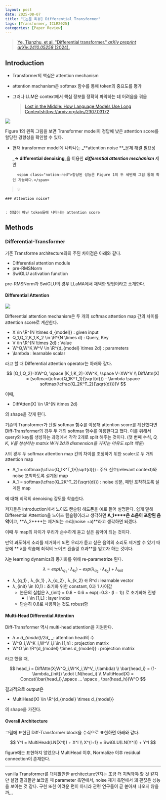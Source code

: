 ```yaml
---
layout: post
date: 2025-08-07
title: "[논문 리뷰] Differential Transformer"
tags: [Transformer, ICLR2025]
categories: [Paper Review]
---
```


> [Ye, Tianzhu, et al. "Differential transformer." ](https://arxiv.org/abs/2410.05258)[_arXiv preprint arXiv:2410.05258_](https://arxiv.org/abs/2410.05258)[ (2024).](https://arxiv.org/abs/2410.05258)



## Introduction

- Transformer의 핵심은 attention mechanism
- attention machanism은 softmax 함수를 통해 token의 중요도를 평가
- 그러나 LLM은 context에서 핵심 정보를 정확히 파악하는 데 어려움을 겪음

	> [Lost in the Middle: How Language Models Use Long Contextshttps://arxiv.org/abs/2307.03172](https://arxiv.org/abs/2307.03172)


![](https://prod-files-secure.s3.us-west-2.amazonaws.com/542b861c-36a8-4051-84e5-8804b6728dba/9083ea56-691a-4752-ae26-47f403431ac8/image.png?X-Amz-Algorithm=AWS4-HMAC-SHA256&X-Amz-Content-Sha256=UNSIGNED-PAYLOAD&X-Amz-Credential=ASIAZI2LB466V4EFWPDJ%2F20250924%2Fus-west-2%2Fs3%2Faws4_request&X-Amz-Date=20250924T180130Z&X-Amz-Expires=3600&X-Amz-Security-Token=IQoJb3JpZ2luX2VjENr%2F%2F%2F%2F%2F%2F%2F%2F%2F%2FwEaCXVzLXdlc3QtMiJGMEQCIFF2HwF5f3%2F%2BJVmWvwlNHme1KEvkLAYnjbhA8iniNworAiByAuSBTZeDb5gcJI4hk2pu%2F3Q%2FwNNKUeEfPxjG85pxayr%2FAwhjEAAaDDYzNzQyMzE4MzgwNSIMI%2BTCWcWhgs7rCgzvKtwDOYUSC2T7o84AssZwEPuJSnomWPW4aVcsjVvJ4Yyy4APEQdeY3dfGqvbvXyOy9h80EDbBeAdA2abNo0kAAmqPZLSGy2pPi6LPzccelUx12SqT%2BLhnTsRXto5t1AecZTnRtwSRPScB1DCiu4LxEpbJ%2BQNqN49%2Bus2PDEyA7a1U%2FaMxX9LFZEBOCXowOziU3MhbOPGXA%2BFSZ9rwvw81JoYbeoXmvzVFfprjorpb0uGiOFvlYlh%2Bb2O3uoAIbqmJHurQvZTUiWIHJuZGu%2BvZqiklTbDzxFnQ0dB2ucNw5eMfaVr%2BHvMUN0LzafKglR9d0RWRvYxbaQXZMmpM5Vo%2BBrk%2FZDSytxcYSWHpfTIRaMxTkR8RVWBP9gfBx2vPBpUBdVS25D31PypnyXwhmk%2B4jajYsmAAeik4OY7mc3ahFumfzWfPrHi7Hu%2FtoG4io%2BMiiokgtCQUQVnuLCJtZN5yoURi5VO4AhiN7pqHhvCvkIx7WJkCWSLl1%2BE4evTOZNEMIW4m1QF7KqUVQzrwZEfEZigSVnOuSyllJo36SzYfuYyznaDKs2QVf7o%2FD7H1arfUmJe4iZ9Vt%2BBEeSZXrephEMatxUVQ%2F5tTPi0VUi2yOCGnPkH93%2F%2FFlbq6%2Fd%2FWHSIwhd3QxgY6pgFyjuSZM%2BwrSI6C%2BNq4Jnvd3rcDaW%2BlTgn5Mr7fg3Wb8L42iCNhhvzMQPBKMGgq1dT0sTPwjXhNrqSqdIa0BSql2k0tLEAFVyQL6HHZlBKAO1lJX2pgUTZaslyZ%2FUc6DD85EQHD5hjYJFXedq2ZpBPcQLK4w3suuvGmTWvMd0Ce%2FRFnTh5wifzhwulc20H9ksQlbVBsVneS8GnUy0kCzbnsejLjxbuK&X-Amz-Signature=ff524410610ce1b02b8553fd97216a8830ccd62715b9a021a257e51bbd0fb162&X-Amz-SignedHeaders=host&x-amz-checksum-mode=ENABLED&x-id=GetObject)


Figure 1의 왼쪽 그림을 보면 Transformer model이 정답에 낮은 attention score를 할당한 경향성을 확인할 수 있다.

- 현재 transformer model에 나타나는 _**attention noise **_문제 해결 필요성

	_**→ differential denoising**_을 이용한 _**differential attention mechanism**_ 제안


		<span class="notion-red">향상된 성능은 Figure 1의 두 세번째 그림 통해 확인 가능하다.</span>


> 💡 


	### Attention noise?


	: 정답이 아닌 token들에 나타나는 attention score



## Methods



### Differential-Transformer


기존 Transforme architecture와의 주된 차이점은 아래와 같다.

- Differential attention module
- pre-RMSNorm
- SwiGLU activation function

pre-RMSNorm과 SwiGLU의 경우 LLaMA에서 채택한 방법이라고 소개한다.



#### Differential Attention


![](https://prod-files-secure.s3.us-west-2.amazonaws.com/542b861c-36a8-4051-84e5-8804b6728dba/116d70b2-1963-4810-9167-f4c7d8a06e8f/image.png?X-Amz-Algorithm=AWS4-HMAC-SHA256&X-Amz-Content-Sha256=UNSIGNED-PAYLOAD&X-Amz-Credential=ASIAZI2LB466V4EFWPDJ%2F20250924%2Fus-west-2%2Fs3%2Faws4_request&X-Amz-Date=20250924T180130Z&X-Amz-Expires=3600&X-Amz-Security-Token=IQoJb3JpZ2luX2VjENr%2F%2F%2F%2F%2F%2F%2F%2F%2F%2FwEaCXVzLXdlc3QtMiJGMEQCIFF2HwF5f3%2F%2BJVmWvwlNHme1KEvkLAYnjbhA8iniNworAiByAuSBTZeDb5gcJI4hk2pu%2F3Q%2FwNNKUeEfPxjG85pxayr%2FAwhjEAAaDDYzNzQyMzE4MzgwNSIMI%2BTCWcWhgs7rCgzvKtwDOYUSC2T7o84AssZwEPuJSnomWPW4aVcsjVvJ4Yyy4APEQdeY3dfGqvbvXyOy9h80EDbBeAdA2abNo0kAAmqPZLSGy2pPi6LPzccelUx12SqT%2BLhnTsRXto5t1AecZTnRtwSRPScB1DCiu4LxEpbJ%2BQNqN49%2Bus2PDEyA7a1U%2FaMxX9LFZEBOCXowOziU3MhbOPGXA%2BFSZ9rwvw81JoYbeoXmvzVFfprjorpb0uGiOFvlYlh%2Bb2O3uoAIbqmJHurQvZTUiWIHJuZGu%2BvZqiklTbDzxFnQ0dB2ucNw5eMfaVr%2BHvMUN0LzafKglR9d0RWRvYxbaQXZMmpM5Vo%2BBrk%2FZDSytxcYSWHpfTIRaMxTkR8RVWBP9gfBx2vPBpUBdVS25D31PypnyXwhmk%2B4jajYsmAAeik4OY7mc3ahFumfzWfPrHi7Hu%2FtoG4io%2BMiiokgtCQUQVnuLCJtZN5yoURi5VO4AhiN7pqHhvCvkIx7WJkCWSLl1%2BE4evTOZNEMIW4m1QF7KqUVQzrwZEfEZigSVnOuSyllJo36SzYfuYyznaDKs2QVf7o%2FD7H1arfUmJe4iZ9Vt%2BBEeSZXrephEMatxUVQ%2F5tTPi0VUi2yOCGnPkH93%2F%2FFlbq6%2Fd%2FWHSIwhd3QxgY6pgFyjuSZM%2BwrSI6C%2BNq4Jnvd3rcDaW%2BlTgn5Mr7fg3Wb8L42iCNhhvzMQPBKMGgq1dT0sTPwjXhNrqSqdIa0BSql2k0tLEAFVyQL6HHZlBKAO1lJX2pgUTZaslyZ%2FUc6DD85EQHD5hjYJFXedq2ZpBPcQLK4w3suuvGmTWvMd0Ce%2FRFnTh5wifzhwulc20H9ksQlbVBsVneS8GnUy0kCzbnsejLjxbuK&X-Amz-Signature=c067e4be30603892166173e50209638e6cd508636dba1ca7261cf0814ff08ac1&X-Amz-SignedHeaders=host&x-amz-checksum-mode=ENABLED&x-id=GetObject)


Differential attention mechanism은 두 개의 softmax attention map 간의 차이를 attention score로 계산한다.

- X \in \R^{N \times d\_{model}} : given input
- Q\_1,Q\_2,K\_1,K\_2 \in \R^{N \times d} : Query, Key
- V \in \R^{N \times 2d} : Value
- W^Q,W^K,W^V \in \R^{d\_{model} \times 2d} : parameters
- \lambda : learnable scalar

라고 할 때 Differential attention operator는 아래와 같다.


$$
[Q_1;Q_2]=XW^Q, \space [K_1;K_2]=XW^K, \space V=XW^V \\
DiffAttn(X) = (softmax(\cfrac{Q_1K^T_1}{\sqrt{d}}) - \lambda \space softmax(\cfrac{Q_2K^T_2}{\sqrt{d}}))V
$$


이때,

- DiffAtten(X) \in \R^{N \times 2d}

의 shape을 갖게 된다.


기존의 Transformer가 단일 softmax 함수를 이용해 attention score를 계산했다면 Diff-Transformer의 경우 두 개의 softmax 함수를 이용한다고 했다. 이를 위해서 query와 key를 생성하는 과정에서 각각 2개로 split 해주는 것이다. <span class="notion-red">(첫 번째 수식, </span><span class="notion-red">_Q, K, V를 생성하는 matrix W가 2d의 dismension을 가지는 이유도 split 때문_</span><span class="notion-red">)</span>


 λ의 경우 두 softmax attention map 간의 차이를 조정하기 위한 scaler로 두 개의 attention map

- A\_1 = softmax(\cfrac{Q\_1K^T\_1}{\sqrt{d}}) : 주요 신호(relevant context)와 noise 포착하도록 설계된 map
- A\_1 = softmax(\cfrac{Q\_2K^T\_2}{\sqrt{d}}) : noise 성분, 패턴 포착하도록 설계된 map 

에 대해 최적의 denoising 강도를 학습한다.


저자들은 introduction에서 노이즈 캔슬링 헤드폰을 예로 들어 설명한다. 쉽게 말해 Differential Attention을 노이즈 캔슬링이라고 생각하면 **A\_1****은 소음이 포함된 음악**이고, **A\_2****는 제거되는 소리(noise +a)**라고 생각하면 되겠다. 


이때 두 map의 차이가 우리가 순수하게 듣고 싶은 음악이 되는 것이다. 


만약 과도하게 소리를 제거하게 되면 우리가 듣고 싶은 음악의 소리도 제거할 수 있기 때문에 ** λ를 학습해 최적의 노이즈 캔슬링 효과**를 얻고자 하는 것이다.


λ는 learning dynamics와 동기화를 위해 re-parametrize 된다.


$$
\lambda = exp(\lambda_{q_1} \cdot \lambda_{k_1}) - exp(\lambda_{q_2} \cdot \lambda_{k_2}) + \lambda_{init}
$$

- λ\_{q\_1} , λ\_{k\_1} , λ\_{q\_2} , λ\_{k\_2} ∈ R^d : learnable vector
- λ\_{init} \in (0,1) : 초기화 위한 constant, 0과 1 사이값
	- 논문의 실험은 λ\_{init} = 0.8 − 0.6 × exp(−0.3 · (l − 1)) 로 초기화해 진행
		- l \in [1,L] : layer index
	- 단순히 0.8로 사용하는 것도 robust함


#### **Multi-Head Differential Attention**


Diff-Transformer 역시 multi-head attention을 지원한다.

- _h = d\_{model}/2d__ _: attention head의 수
- W^Q\_i,W^K\_i,W^V\_i,i \in [1,h] : projection matrix
- W^O \in \R^{d\_{model} \times d\_{model}} : projection matrix

라고 했을 때,


$$
head_i = DiffAttn(X;W^Q_i,W^K_i,W^V_i,\lambda) \\
\bar{head_i} = (1-\lambda_{init}) \cdot LN(head_i) \\
MultiHead(X) = Concat(\bar{head_i},\space ... \space , \bar{head_h})W^O
$$


결과적으로 output은

- MultiHead(X) \in \R^{d\_{model} \times d\_{model}}

의 shape을 가진다.



#### Overall Architecture


그림에 표현된 Diff-Transformer block을 수식으로 표현하면 아래와 같다.


$$
Y^l = MultiHead(LN(X^l)) + X^l \\
X^{l+1} = SwiGLU(LN(Y^l)) + Y^l
$$


figure에는 표현하지 않았으나 MultiHead 이후, Normalize 이후 residual connection이 존재한다.


---


vanilla Transformer를 대체할만한 architecture인지는 조금 더 지켜봐야 할 것 같지만 실험 결과들만 보았을 때 parameter 측면에서, noise 제거 측면에서 꽤 괜찮은 성능을 보이는 것 같다. 구현 또한 어려운 편이 아니라 관련 연구들이 곧 쏟아져 나오지 않을까,,,

